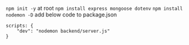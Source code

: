`npm init -y` at root 
`npm install express mongoose dotenv`
`npm install nodemon -D`
add below code to package.json
```
scripts: {
    "dev": "nodemon backend/server.js"
} 
```